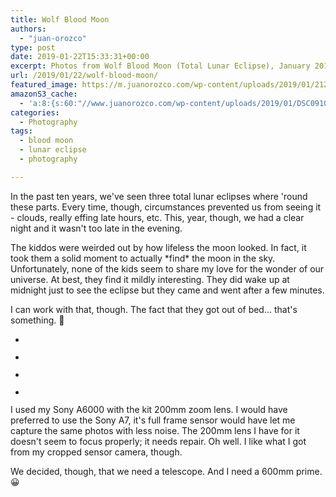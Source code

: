 ```yaml
---
title: Wolf Blood Moon
authors: 
  - "juan-orozco"
type: post
date: 2019-01-22T15:33:31+00:00
excerpt: Photos from Wolf Blood Moon (Total Lunar Eclipse), January 2019, near Raleigh NC
url: /2019/01/22/wolf-blood-moon/
featured_image: https://m.juanorozco.com/wp-content/uploads/2019/01/21223156/DSC091481-1568x1047.jpg
amazonS3_cache:
  - 'a:8:{s:60:"//www.juanorozco.com/wp-content/uploads/2019/01/DSC09104.jpg";i:93;s:67:"//m.juanorozco.com/wp-content/uploads/2019/01/21222935/DSC09104.jpg";i:93;s:60:"//www.juanorozco.com/wp-content/uploads/2019/01/DSC09077.jpg";i:94;s:67:"//m.juanorozco.com/wp-content/uploads/2019/01/21222943/DSC09077.jpg";i:94;s:60:"//www.juanorozco.com/wp-content/uploads/2019/01/DSC09148.jpg";i:95;s:67:"//m.juanorozco.com/wp-content/uploads/2019/01/21222959/DSC09148.jpg";i:95;s:60:"//www.juanorozco.com/wp-content/uploads/2019/01/DSC09219.jpg";i:96;s:67:"//m.juanorozco.com/wp-content/uploads/2019/01/21223009/DSC09219.jpg";i:96;}'
categories:
  - Photography
tags:
  - blood moon
  - lunar eclipse
  - photography

---
```

In the past ten years, we've seen three total lunar eclipses where 'round these parts. Every time, though, circumstances prevented us from seeing it - clouds, really effing late hours, etc. This, year, though, we had a clear night and it wasn't too late in the evening.

The kiddos were weirded out by how lifeless the moon looked. In fact, it took them a solid moment to actually \*find\* the moon in the sky. Unfortunately, none of the kids seem to share my love for the wonder of our universe. At best, they find it mildly interesting. They did wake up at midnight just to see the eclipse but they came and went after a few minutes.

I can work with that, though. The fact that they got out of bed... that's something. 🙂  


<ul class="wp-block-gallery columns-3 is-cropped">
  <li class="blocks-gallery-item">
    <figure><img src="https://i1.wp.com/m.juanorozco.com/wp-content/uploads/2019/01/21222935/DSC09104.jpg?w=580&#038;ssl=1" alt="" data-id="93" data-link="https://www.juanorozco.com/?attachment_id=93" class="wp-image-93" srcset="https://m.juanorozco.com/wp-content/uploads/2019/01/21222935/DSC09104.jpg 5611w, https://m.juanorozco.com/wp-content/uploads/2019/01/21222935/DSC09104.jpg 300w, https://m.juanorozco.com/wp-content/uploads/2019/01/21222935/DSC09104.jpg 768w, https://m.juanorozco.com/wp-content/uploads/2019/01/21222935/DSC09104.jpg 1024w, https://m.juanorozco.com/wp-content/uploads/2019/01/21222935/DSC09104.jpg 1568w, https://m.juanorozco.com/wp-content/uploads/2019/01/21222935/DSC09104.jpg 1160w, https://m.juanorozco.com/wp-content/uploads/2019/01/21222935/DSC09104.jpg 1740w" sizes="(max-width: 580px) 100vw, 580px" data-recalc-dims="1" /></figure>
  </li>
  <li class="blocks-gallery-item">
    <figure><img src="https://i0.wp.com/m.juanorozco.com/wp-content/uploads/2019/01/21222943/DSC09077.jpg?w=580&#038;ssl=1" alt="" data-id="94" data-link="https://www.juanorozco.com/?attachment_id=94" class="wp-image-94" srcset="https://m.juanorozco.com/wp-content/uploads/2019/01/21222943/DSC09077.jpg 4643w, https://m.juanorozco.com/wp-content/uploads/2019/01/21222943/DSC09077.jpg 300w, https://m.juanorozco.com/wp-content/uploads/2019/01/21222943/DSC09077.jpg 768w, https://m.juanorozco.com/wp-content/uploads/2019/01/21222943/DSC09077.jpg 1024w, https://m.juanorozco.com/wp-content/uploads/2019/01/21222943/DSC09077.jpg 1568w, https://m.juanorozco.com/wp-content/uploads/2019/01/21222943/DSC09077.jpg 1160w, https://m.juanorozco.com/wp-content/uploads/2019/01/21222943/DSC09077.jpg 1740w" sizes="(max-width: 580px) 100vw, 580px" data-recalc-dims="1" /></figure>
  </li>
  <li class="blocks-gallery-item">
    <figure><img src="https://i1.wp.com/m.juanorozco.com/wp-content/uploads/2019/01/21222959/DSC09148.jpg?w=580&#038;ssl=1" alt="" data-id="95" data-link="https://www.juanorozco.com/?attachment_id=95" class="wp-image-95" srcset="https://m.juanorozco.com/wp-content/uploads/2019/01/21222959/DSC09148.jpg 4050w, https://m.juanorozco.com/wp-content/uploads/2019/01/21222959/DSC09148.jpg 300w, https://m.juanorozco.com/wp-content/uploads/2019/01/21222959/DSC09148.jpg 768w, https://m.juanorozco.com/wp-content/uploads/2019/01/21222959/DSC09148.jpg 1024w, https://m.juanorozco.com/wp-content/uploads/2019/01/21222959/DSC09148.jpg 1568w, https://m.juanorozco.com/wp-content/uploads/2019/01/21222959/DSC09148.jpg 1160w, https://m.juanorozco.com/wp-content/uploads/2019/01/21222959/DSC09148.jpg 1740w" sizes="(max-width: 580px) 100vw, 580px" data-recalc-dims="1" /></figure>
  </li>
  <li class="blocks-gallery-item">
    <figure><img src="https://i1.wp.com/m.juanorozco.com/wp-content/uploads/2019/01/21223009/DSC09219.jpg?w=580&#038;ssl=1" alt="" data-id="96" data-link="https://www.juanorozco.com/?attachment_id=96" class="wp-image-96" srcset="https://m.juanorozco.com/wp-content/uploads/2019/01/21223009/DSC09219.jpg 3678w, https://m.juanorozco.com/wp-content/uploads/2019/01/21223009/DSC09219.jpg 300w, https://m.juanorozco.com/wp-content/uploads/2019/01/21223009/DSC09219.jpg 768w, https://m.juanorozco.com/wp-content/uploads/2019/01/21223009/DSC09219.jpg 1024w, https://m.juanorozco.com/wp-content/uploads/2019/01/21223009/DSC09219.jpg 1568w, https://m.juanorozco.com/wp-content/uploads/2019/01/21223009/DSC09219.jpg 1160w, https://m.juanorozco.com/wp-content/uploads/2019/01/21223009/DSC09219.jpg 1740w" sizes="(max-width: 580px) 100vw, 580px" data-recalc-dims="1" /></figure>
  </li>
</ul>

I used my Sony A6000 with the kit 200mm zoom lens. I would have preferred to use the Sony A7, it's full frame sensor would have let me capture the same photos with less noise. The 200mm lens I have for it doesn't seem to focus properly; it needs repair. Oh well. I like what I got from my cropped sensor camera, though.

We decided, though, that we need a telescope. And I need a 600mm prime. 😀